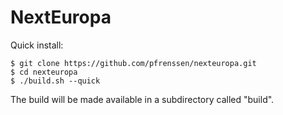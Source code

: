 NextEuropa
==========

Quick install:
```
$ git clone https://github.com/pfrenssen/nexteuropa.git
$ cd nexteuropa
$ ./build.sh --quick
```

The build will be made available in a subdirectory called "build".
